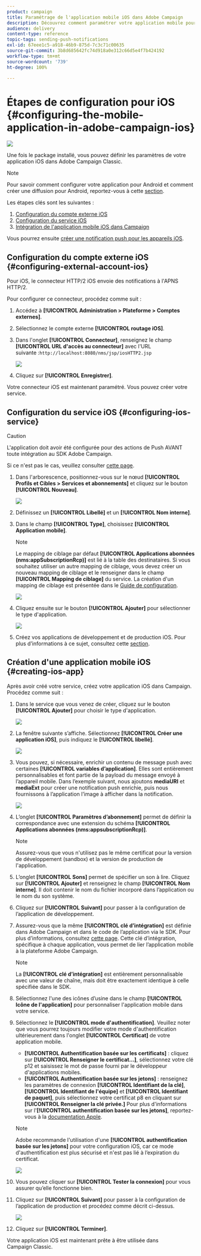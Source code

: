 ```yaml
---
product: campaign
title: Paramétrage de l'application mobile iOS dans Adobe Campaign
description: Découvrez comment paramétrer votre application mobile pour iOS
audience: delivery
content-type: reference
topic-tags: sending-push-notifications
exl-id: 67eee1c5-a918-46b9-875d-7c3c71c00635
source-git-commit: 3b8d685642fc74d918a0e312c66d5e4f7b424192
workflow-type: tm+mt
source-wordcount: '739'
ht-degree: 100%

---
```


# Étapes de configuration pour iOS {#configuring-the-mobile-application-in-adobe-campaign-ios}

![](../../assets/common.svg)

Une fois le package installé, vous pouvez définir les paramètres de votre application iOS dans Adobe Campaign Classic.

>[!NOTE]
>
>Pour savoir comment configurer votre application pour Android et comment créer une diffusion pour Android, reportez-vous à cette [section](configuring-the-mobile-application-android.md).

Les étapes clés sont les suivantes :

1. [Configuration du compte externe iOS](#configuring-external-account-ios)
1. [Configuration du service iOS](#configuring-ios-service)
1. [Intégration de l&#39;application mobile iOS dans Campaign](#creating-ios-app)

Vous pourrez ensuite [créer une notification push pour les appareils iOS](create-notifications-ios.md).


## Configuration du compte externe iOS {#configuring-external-account-ios}

Pour iOS, le connecteur HTTP/2 iOS envoie des notifications à l&#39;APNS HTTP/2.

Pour configurer ce connecteur, procédez comme suit :

1. Accédez à **[!UICONTROL Administration > Plateforme > Comptes externes]**.
1. Sélectionnez le compte externe **[!UICONTROL routage iOS]**.
1. Dans l&#39;onglet **[!UICONTROL Connecteur]**, renseignez le champ **[!UICONTROL URL d&#39;accès au connecteur]** avec l&#39;URL suivante :```http://localhost:8080/nms/jsp/iosHTTP2.jsp```

   ![](assets/nmac_connectors.png)

1. Cliquez sur **[!UICONTROL Enregistrer]**.

Votre connecteur iOS est maintenant paramétré. Vous pouvez créer votre service.

## Configuration du service iOS {#configuring-ios-service}

>[!CAUTION]
>
>L&#39;application doit avoir été configurée pour des actions de Push AVANT toute intégration au SDK Adobe Campaign.
>
>Si ce n&#39;est pas le cas, veuillez consulter [cette page](https://developer.apple.com/documentation/usernotifications).

1. Dans l&#39;arborescence, positionnez-vous sur le nœud **[!UICONTROL Profils et Cibles > Services et abonnements]** et cliquez sur le bouton **[!UICONTROL Nouveau]**.

   ![](assets/nmac_service_1.png)

1. Définissez un **[!UICONTROL Libellé]** et un **[!UICONTROL Nom interne]**.
1. Dans le champ **[!UICONTROL Type]**, choisissez **[!UICONTROL Application mobile]**.

   >[!NOTE]
   >
   >Le mapping de ciblage par défaut **[!UICONTROL Applications abonnées (nms:appSubscriptionRcp)]** est lié à la table des destinataires. Si vous souhaitez utiliser un autre mapping de ciblage, vous devez créer un nouveau mapping de ciblage et le renseigner dans le champ **[!UICONTROL Mapping de ciblage]** du service. La création d&#39;un mapping de ciblage est présentée dans le [Guide de configuration](../../configuration/using/about-custom-recipient-table.md).

   ![](assets/nmac_ios.png)

1. Cliquez ensuite sur le bouton **[!UICONTROL Ajouter]** pour sélectionner le type d&#39;application.

   ![](assets/nmac_service_2.png)

1. Créez vos applications de développement et de production iOS. Pour plus d’informations à ce sujet, consultez cette [section](configuring-the-mobile-application.md#creating-ios-app).

## Création d&#39;une application mobile iOS {#creating-ios-app}

Après avoir créé votre service, créez votre application iOS dans Campaign. Procédez comme suit :

1. Dans le service que vous venez de créer, cliquez sur le bouton **[!UICONTROL Ajouter]** pour choisir le type d&#39;application.

   ![](assets/nmac_service_2.png)

1. La fenêtre suivante s’affiche. Sélectionnez **[!UICONTROL Créer une application iOS]**, puis indiquez le **[!UICONTROL libellé]**.

   ![](assets/nmac_ios_2.png)

1. Vous pouvez, si nécessaire, enrichir un contenu de message push avec certaines **[!UICONTROL variables d’application]**. Elles sont entièrement personnalisables et font partie de la payload du message envoyé à l’appareil mobile.
Dans l’exemple suivant, nous ajoutons **mediaURl** et **mediaExt** pour créer une notification push enrichie, puis nous fournissons à l’application l’image à afficher dans la notification.

   ![](assets/nmac_ios_3.png)

1. L’onglet **[!UICONTROL Paramètres d’abonnement]** permet de définir la correspondance avec une extension du schéma **[!UICONTROL Applications abonnées (nms:appsubscriptionRcp)]**.

   >[!NOTE]
   >
   >Assurez-vous que vous n&#39;utilisez pas le même certificat pour la version de développement (sandbox) et la version de production de l&#39;application.

1. L’onglet **[!UICONTROL Sons]** permet de spécifier un son à lire. Cliquez sur **[!UICONTROL Ajouter]** et renseignez le champ **[!UICONTROL Nom interne]**. Il doit contenir le nom du fichier incorporé dans l’application ou le nom du son système.

1. Cliquez sur **[!UICONTROL Suivant]** pour passer à la configuration de l’application de développement.

1. Assurez-vous que la même **[!UICONTROL clé d’intégration]** est définie dans Adobe Campaign et dans le code de l’application via le SDK. Pour plus dʼinformations, consultez [cette page](integrating-campaign-sdk-into-the-mobile-application.md). Cette clé d’intégration, spécifique à chaque application, vous permet de lier l’application mobile à la plateforme Adobe Campaign.

   >[!NOTE]
   >
   > La **[!UICONTROL clé d’intégration]** est entièrement personnalisable avec une valeur de chaîne, mais doit être exactement identique à celle spécifiée dans le SDK.

1. Sélectionnez l&#39;une des icônes d’usine dans le champ **[!UICONTROL Icône de l&#39;application]** pour personnaliser l&#39;application mobile dans votre service.

1. Sélectionnez le **[!UICONTROL mode d&#39;authentification]**. Veuillez noter que vous pourrez toujours modifier votre mode d&#39;authentification ultérieurement dans l&#39;onglet **[!UICONTROL Certificat]** de votre application mobile.
   * **[!UICONTROL Authentification basée sur les certificats]** : cliquez sur **[!UICONTROL Renseigner le certificat...]**, sélectionnez votre clé p12 et saisissez le mot de passe fourni par le développeur d&#39;applications mobiles.
   * **[!UICONTROL Authentification basée sur les jetons]** : renseignez les paramètres de connexion **[!UICONTROL Identifiant de la clé]**, **[!UICONTROL Identifiant de l&#39;équipe]** et **[!UICONTROL Identifiant de paquet]**, puis sélectionnez votre certificat p8 en cliquant sur **[!UICONTROL Renseigner la clé privée.]** Pour plus d&#39;informations sur l&#39;**[!UICONTROL authentification basée sur les jetons]**, reportez-vous à la [documentation Apple](https://developer.apple.com/documentation/usernotifications/setting_up_a_remote_notification_server/establishing_a_token-based_connection_to_apns).

   >[!NOTE]
   >
   > Adobe recommande l&#39;utilisation d&#39;une **[!UICONTROL authentification basée sur les jetons]** pour votre configuration iOS, car ce mode d&#39;authentification est plus sécurisé et n&#39;est pas lié à l’expiration du certificat.

   ![](assets/nmac_ios_4.png)

1. Vous pouvez cliquer sur **[!UICONTROL Tester la connexion]** pour vous assurer qu’elle fonctionne bien.

1. Cliquez sur **[!UICONTROL Suivant]** pour passer à la configuration de l’application de production et procédez comme décrit ci-dessus.

   ![](assets/nmac_ios_5.png)

1. Cliquez sur **[!UICONTROL Terminer]**.

Votre application iOS est maintenant prête à être utilisée dans Campaign Classic.
